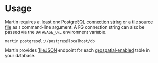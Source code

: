 # Usage

Martin requires at least one PostgreSQL [connection string](pg-connections.md) or a [tile source file](sources-files.md)
as a command-line argument. A PG connection string can also be passed via the `DATABASE_URL` environment variable.

```bash
martin postgresql://postgres@localhost/db
```

Martin provides [TileJSON](https://github.com/mapbox/tilejson-spec) endpoint for
each [geospatial-enabled](https://postgis.net/docs/using_postgis_dbmanagement.html#geometry_columns) table in your
database.
